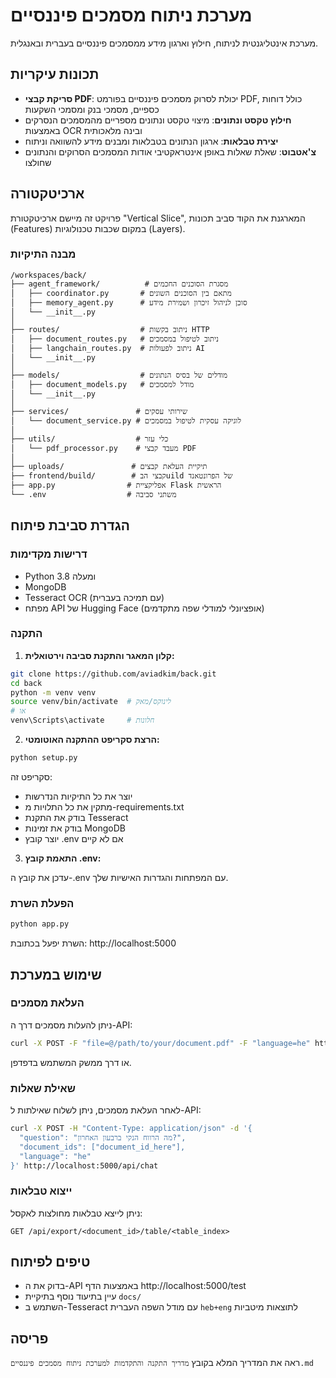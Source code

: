 # מערכת ניתוח מסמכים פיננסיים

מערכת אינטליגנטית לניתוח, חילוץ וארגון מידע ממסמכים פיננסיים בעברית ובאנגלית.

## תכונות עיקריות

- **סריקת קבצי PDF**: יכולת לסרוק מסמכים פיננסיים בפורמט PDF, כולל דוחות כספיים, מסמכי בנק ומסמכי השקעות
- **חילוץ טקסט ונתונים**: מיצוי טקסט ונתונים מספריים מהמסמכים הנסרקים באמצעות OCR ובינה מלאכותית
- **יצירת טבלאות**: ארגון הנתונים בטבלאות ומבנים מידע להשוואה וניתוח
- **צ'אטבוט**: שאלת שאלות באופן אינטראקטיבי אודות המסמכים הסרוקים והנתונים שחולצו

## ארכיטקטורה

פרויקט זה מיישם ארכיטקטורת "Vertical Slice", המארגנת את הקוד סביב תכונות (Features) במקום שכבות טכנולוגיות (Layers).

### מבנה התיקיות

```
/workspaces/back/
├── agent_framework/          # מסגרת הסוכנים החכמים
│   ├── coordinator.py       # מתאם בין הסוכנים השונים
│   ├── memory_agent.py      # סוכן לניהול זיכרון ושמירת מידע
│   └── __init__.py
│
├── routes/                  # ניתוב בקשות HTTP
│   ├── document_routes.py   # ניתוב לטיפול במסמכים
│   ├── langchain_routes.py  # ניתוב לפעולות AI
│   └── __init__.py
│
├── models/                  # מודלים של בסיס הנתונים
│   ├── document_models.py   # מודל למסמכים
│   └── __init__.py
│
├── services/               # שירותי עסקים
│   └── document_service.py # לוגיקה עסקית לטיפול במסמכים
│
├── utils/                  # כלי עזר
│   └── pdf_processor.py    # מעבד קבצי PDF
│
├── uploads/               # תיקיית העלאת קבצים
├── frontend/build/        # קבצי הבuild של הפרונטאנד
├── app.py                # אפליקציית Flask הראשית
└── .env                  # משתני סביבה
```

## הגדרת סביבת פיתוח

### דרישות מקדימות

- Python 3.8 ומעלה
- MongoDB
- Tesseract OCR (עם תמיכה בעברית)
- מפתח API של Hugging Face (אופציונלי למודלי שפה מתקדמים)

### התקנה

1. **קלון המאגר והתקנת סביבה וירטואלית:**

```bash
git clone https://github.com/aviadkim/back.git
cd back
python -m venv venv
source venv/bin/activate  # לינוקס/מאק
# או
venv\Scripts\activate     # חלונות
```

2. **הרצת סקריפט ההתקנה האוטומטי:**

```bash
python setup.py
```

סקריפט זה:
- יוצר את כל התיקיות הנדרשות
- מתקין את כל התלויות מ-requirements.txt
- בודק את התקנת Tesseract
- בודק את זמינות MongoDB
- יוצר קובץ .env אם לא קיים

3. **התאמת קובץ .env:**

עדכן את קובץ ה-.env עם המפתחות והגדרות האישיות שלך.

### הפעלת השרת

```bash
python app.py
```

השרת יפעל בכתובת: http://localhost:5000

## שימוש במערכת

### העלאת מסמכים

ניתן להעלות מסמכים דרך ה-API:

```bash
curl -X POST -F "file=@/path/to/your/document.pdf" -F "language=he" http://localhost:5000/api/upload
```

או דרך ממשק המשתמש בדפדפן.

### שאילת שאלות

לאחר העלאת מסמכים, ניתן לשלוח שאילתות ל-API:

```bash
curl -X POST -H "Content-Type: application/json" -d '{
  "question": "מה הרווח הנקי ברבעון האחרון?",
  "document_ids": ["document_id_here"],
  "language": "he"
}' http://localhost:5000/api/chat
```

### ייצוא טבלאות

ניתן לייצא טבלאות מחולצות לאקסל:

```
GET /api/export/<document_id>/table/<table_index>
```

## טיפים לפיתוח

- בדוק את ה-API באמצעות הדף http://localhost:5000/test
- עיין בתיעוד נוסף בתיקיית `docs/`
- השתמש ב-Tesseract עם מודל השפה העברית `heb+eng` לתוצאות מיטביות

## פריסה

ראה את המדריך המלא בקובץ `מדריך התקנה והתקדמות למערכת ניתוח מסמכים פיננסיים.md`
